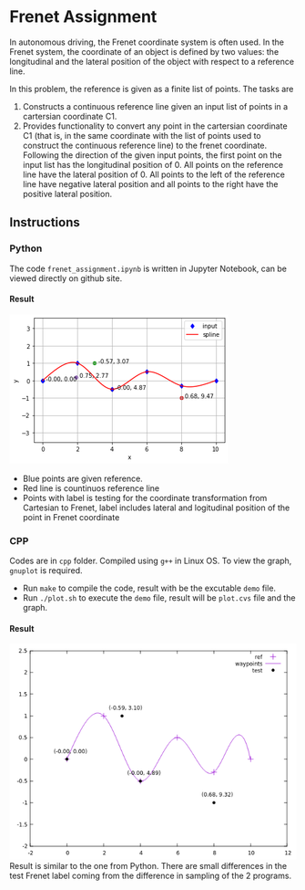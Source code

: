 # Frenet Assignment

In autonomous driving, the Frenet coordinate system is often used. In the Frenet system, the coordinate of an object is defined by two values: the longitudinal and the lateral position of the object with respect to a reference line.

In this problem, the reference is given as a finite list of points. The tasks are
1. Constructs a continuous reference line given an input list of points in a cartersian coordinate C1.
2. Provides functionality to convert any point in the cartersian coordinate C1 (that is, in the same coordinate with the list of points used to construct the continuous reference line) to the frenet coordinate. Following the direction of the given input points, the first point on the input list has the longitudinal position of 0. All points on the reference line have the lateral position of 0. All points to the left of the reference line have negative lateral position and all points to the right have the positive lateral position.

## Instructions
### Python
The code `frenet_assignment.ipynb` is written in Jupyter Notebook, can be viewed directly on github site.
#### Result
![](result_py.png)

- Blue points are given reference.
- Red line is countinuos reference line
- Points with label is testing for the coordinate transformation from Cartesian to Frenet, label includes lateral and logitudinal position of the point in Frenet coordinate

### CPP
Codes are in `cpp` folder. Compiled using `g++` in Linux OS. To view the graph, `gnuplot` is required.
- Run `make` to compile the code, result with be the excutable `demo` file.
- Run `./plot.sh` to execute the `demo` file, result will be `plot.cvs` file and the graph.

#### Result
![](cpp/result.png)
Result is similar to the one from Python. There are small differences in the test Frenet label coming from the difference in sampling of the 2 programs.

